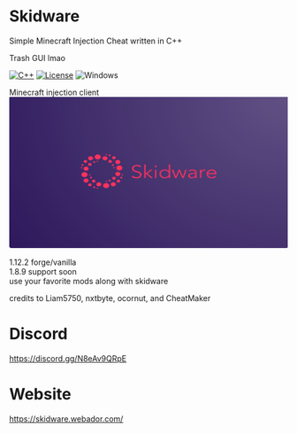 # Skidware
Simple Minecraft Injection Cheat written in C++

Trash GUI lmao

[![C++](https://img.shields.io/badge/language-C%2B%2B-%23f34b7d.svg?style=plastic)](https://en.wikipedia.org/wiki/C%2B%2B) 
[![License](https://img.shields.io/github/license/danielkrupinski/Osiris.svg?style=plastic)](LICENSE)
![Windows](https://github.com/danielkrupinski/Osiris/workflows/Windows/badge.svg?branch=master&event=push)


Minecraft injection client <br>
![url](https://github.com/SkidwareMC/Skidware-Client/blob/Stable/skidware.png) <br>

1.12.2 forge/vanilla <br>
1.8.9 support soon <br>
use your favorite mods along with skidware

credits to Liam5750, nxtbyte, ocornut, and CheatMaker

# Discord
https://discord.gg/N8eAv9QRpE

# Website
https://skidware.webador.com/